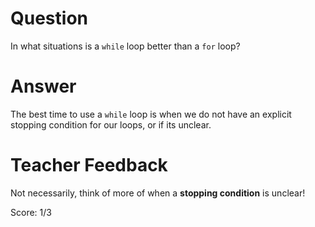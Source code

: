 # Question
In what situations is a `while` loop better than a `for` loop?

# Answer
The best time to use a `while` loop is when we do not have an explicit stopping condition for our loops, or if its unclear.

# Teacher Feedback

Not necessarily, think of more of when a **stopping condition** is unclear! 

Score: 1/3